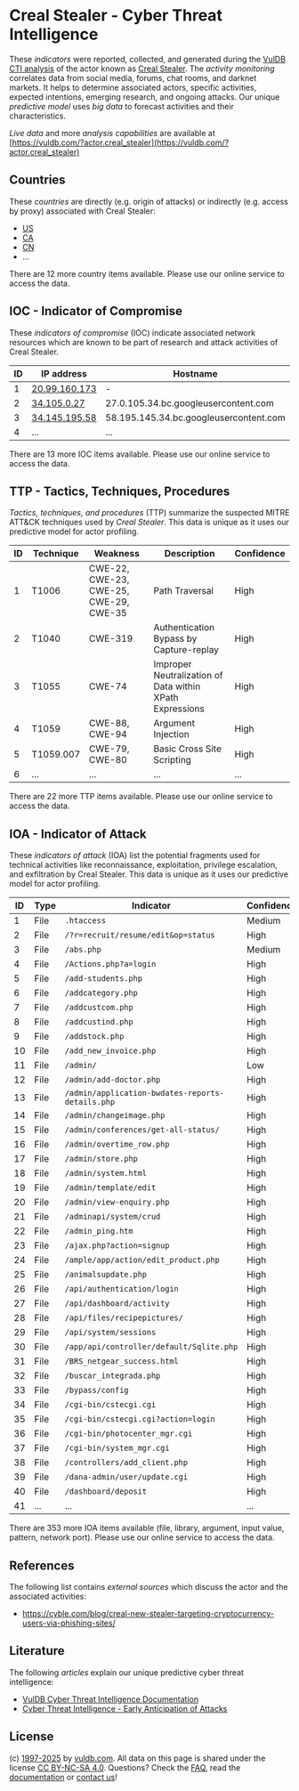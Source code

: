 # Creal Stealer - Cyber Threat Intelligence

These _indicators_ were reported, collected, and generated during the [VulDB CTI analysis](https://vuldb.com/?kb.cti) of the actor known as [Creal Stealer](https://vuldb.com/?actor.creal_stealer). The _activity monitoring_ correlates data from social media, forums, chat rooms, and darknet markets. It helps to determine associated actors, specific activities, expected intentions, emerging research, and ongoing attacks. Our unique _predictive model_ uses _big data_ to forecast activities and their characteristics.

_Live data_ and more _analysis capabilities_ are available at [https://vuldb.com/?actor.creal_stealer](https://vuldb.com/?actor.creal_stealer)

## Countries

These _countries_ are directly (e.g. origin of attacks) or indirectly (e.g. access by proxy) associated with Creal Stealer:

* [US](https://vuldb.com/?country.us)
* [CA](https://vuldb.com/?country.ca)
* [CN](https://vuldb.com/?country.cn)
* ...

There are 12 more country items available. Please use our online service to access the data.

## IOC - Indicator of Compromise

These _indicators of compromise_ (IOC) indicate associated network resources which are known to be part of research and attack activities of Creal Stealer.

ID | IP address | Hostname | Campaign | Confidence
-- | ---------- | -------- | -------- | ----------
1 | [20.99.160.173](https://vuldb.com/?ip.20.99.160.173) | - | - | High
2 | [34.105.0.27](https://vuldb.com/?ip.34.105.0.27) | 27.0.105.34.bc.googleusercontent.com | - | Medium
3 | [34.145.195.58](https://vuldb.com/?ip.34.145.195.58) | 58.195.145.34.bc.googleusercontent.com | - | Medium
4 | ... | ... | ... | ...

There are 13 more IOC items available. Please use our online service to access the data.

## TTP - Tactics, Techniques, Procedures

_Tactics, techniques, and procedures_ (TTP) summarize the suspected MITRE ATT&CK techniques used by _Creal Stealer_. This data is unique as it uses our predictive model for actor profiling.

ID | Technique | Weakness | Description | Confidence
-- | --------- | -------- | ----------- | ----------
1 | T1006 | CWE-22, CWE-23, CWE-25, CWE-29, CWE-35 | Path Traversal | High
2 | T1040 | CWE-319 | Authentication Bypass by Capture-replay | High
3 | T1055 | CWE-74 | Improper Neutralization of Data within XPath Expressions | High
4 | T1059 | CWE-88, CWE-94 | Argument Injection | High
5 | T1059.007 | CWE-79, CWE-80 | Basic Cross Site Scripting | High
6 | ... | ... | ... | ...

There are 22 more TTP items available. Please use our online service to access the data.

## IOA - Indicator of Attack

These _indicators of attack_ (IOA) list the potential fragments used for technical activities like reconnaissance, exploitation, privilege escalation, and exfiltration by Creal Stealer. This data is unique as it uses our predictive model for actor profiling.

ID | Type | Indicator | Confidence
-- | ---- | --------- | ----------
1 | File | `.htaccess` | Medium
2 | File | `/?r=recruit/resume/edit&op=status` | High
3 | File | `/abs.php` | Medium
4 | File | `/Actions.php?a=login` | High
5 | File | `/add-students.php` | High
6 | File | `/addcategory.php` | High
7 | File | `/addcustcom.php` | High
8 | File | `/addcustind.php` | High
9 | File | `/addstock.php` | High
10 | File | `/add_new_invoice.php` | High
11 | File | `/admin/` | Low
12 | File | `/admin/add-doctor.php` | High
13 | File | `/admin/application-bwdates-reports-details.php` | High
14 | File | `/admin/changeimage.php` | High
15 | File | `/admin/conferences/get-all-status/` | High
16 | File | `/admin/overtime_row.php` | High
17 | File | `/admin/store.php` | High
18 | File | `/admin/system.html` | High
19 | File | `/admin/template/edit` | High
20 | File | `/admin/view-enquiry.php` | High
21 | File | `/adminapi/system/crud` | High
22 | File | `/admin_ping.htm` | High
23 | File | `/ajax.php?action=signup` | High
24 | File | `/ample/app/action/edit_product.php` | High
25 | File | `/animalsupdate.php` | High
26 | File | `/api/authentication/login` | High
27 | File | `/api/dashboard/activity` | High
28 | File | `/api/files/recipepictures/` | High
29 | File | `/api/system/sessions` | High
30 | File | `/app/api/controller/default/Sqlite.php` | High
31 | File | `/BRS_netgear_success.html` | High
32 | File | `/buscar_integrada.php` | High
33 | File | `/bypass/config` | High
34 | File | `/cgi-bin/cstecgi.cgi` | High
35 | File | `/cgi-bin/cstecgi.cgi?action=login` | High
36 | File | `/cgi-bin/photocenter_mgr.cgi` | High
37 | File | `/cgi-bin/system_mgr.cgi` | High
38 | File | `/controllers/add_client.php` | High
39 | File | `/dana-admin/user/update.cgi` | High
40 | File | `/dashboard/deposit` | High
41 | ... | ... | ...

There are 353 more IOA items available (file, library, argument, input value, pattern, network port). Please use our online service to access the data.

## References

The following list contains _external sources_ which discuss the actor and the associated activities:

* https://cyble.com/blog/creal-new-stealer-targeting-cryptocurrency-users-via-phishing-sites/

## Literature

The following _articles_ explain our unique predictive cyber threat intelligence:

* [VulDB Cyber Threat Intelligence Documentation](https://vuldb.com/?kb.cti)
* [Cyber Threat Intelligence - Early Anticipation of Attacks](https://www.scip.ch/en/?labs.20201022)

## License

(c) [1997-2025](https://vuldb.com/?kb.changelog) by [vuldb.com](https://vuldb.com/?kb.about). All data on this page is shared under the license [CC BY-NC-SA 4.0](https://creativecommons.org/licenses/by-nc-sa/4.0/). Questions? Check the [FAQ](https://vuldb.com/?kb.faq), read the [documentation](https://vuldb.com/?kb) or [contact us](https://vuldb.com/?contact)!
